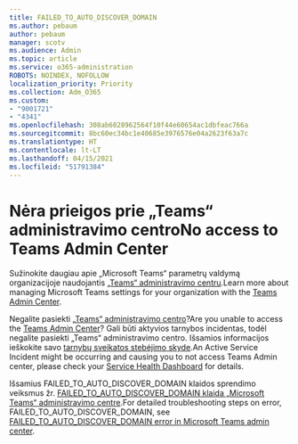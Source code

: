 ```yaml
---
title: FAILED_TO_AUTO_DISCOVER_DOMAIN
ms.author: pebaum
author: pebaum
manager: scotv
ms.audience: Admin
ms.topic: article
ms.service: o365-administration
ROBOTS: NOINDEX, NOFOLLOW
localization_priority: Priority
ms.collection: Adm_O365
ms.custom:
- "9001721"
- "4341"
ms.openlocfilehash: 308ab6028962564f10f44e60654ac1dbfeac766a
ms.sourcegitcommit: 8bc60ec34bc1e40685e3976576e04a2623f63a7c
ms.translationtype: HT
ms.contentlocale: lt-LT
ms.lasthandoff: 04/15/2021
ms.locfileid: "51791384"
---
```

# <a name="no-access-to-teams-admin-center"></a><span data-ttu-id="eb623-102">Nėra prieigos prie „Teams“ administravimo centro</span><span class="sxs-lookup"><span data-stu-id="eb623-102">No access to Teams Admin Center</span></span>

<span data-ttu-id="eb623-103">Sužinokite daugiau apie „Microsoft Teams“ parametrų valdymą organizacijoje naudojantis [„Teams“ administravimo centru](https://docs.microsoft.com/microsoftteams/enable-features-office-365).</span><span class="sxs-lookup"><span data-stu-id="eb623-103">Learn more about managing Microsoft Teams settings for your organization with the [Teams Admin Center](https://docs.microsoft.com/microsoftteams/enable-features-office-365).</span></span>

<span data-ttu-id="eb623-104">Negalite pasiekti [„Teams“ administravimo centro](https://docs.microsoft.com/microsoftteams/enable-features-office-365)?</span><span class="sxs-lookup"><span data-stu-id="eb623-104">Are you unable to access the [Teams Admin Center](https://docs.microsoft.com/microsoftteams/enable-features-office-365)?</span></span> <span data-ttu-id="eb623-105">Gali būti aktyvios tarnybos incidentas, todėl negalite pasiekti „Teams“ administravimo centro. Išsamios informacijos ieškokite savo [tarnybų sveikatos stebėjimo skyde](https://status.office365.com/).</span><span class="sxs-lookup"><span data-stu-id="eb623-105">An Active Service Incident might be occurring and causing you to not access Teams Admin center, please check your [Service Health Dashboard](https://status.office365.com/) for details.</span></span>

<span data-ttu-id="eb623-106">Išsamius FAILED_TO_AUTO_DISCOVER_DOMAIN klaidos sprendimo veiksmus žr. [FAILED_TO_AUTO_DISCOVER_DOMAIN klaida „Microsoft Teams“ administravimo centre](https://docs.microsoft.com/microsoftteams/troubleshoot/teams-administration/failed-to-auto-discover-domain-error-teams-admin-center).</span><span class="sxs-lookup"><span data-stu-id="eb623-106">For detailed troubleshooting steps on error, FAILED_TO_AUTO_DISCOVER_DOMAIN, see [FAILED_TO_AUTO_DISCOVER_DOMAIN error in Microsoft Teams admin center](https://docs.microsoft.com/microsoftteams/troubleshoot/teams-administration/failed-to-auto-discover-domain-error-teams-admin-center).</span></span>
